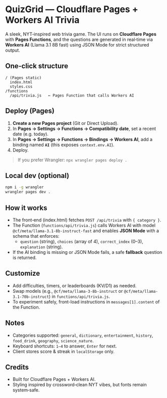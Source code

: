 # QuizGrid — Cloudflare Pages + Workers AI Trivia

A sleek, NYT‑inspired web trivia game. The UI runs on **Cloudflare Pages** with **Pages Functions**, and the questions are generated in real‑time via **Workers AI** (Llama 3.1 8B fast) using JSON Mode for strict structured output.

## One‑click structure

```
/ (Pages static)
  index.html
  styles.css
/functions
  /api/trivia.js   ← Pages Function that calls Workers AI
```

## Deploy (Pages)

1. **Create a new Pages project** (Git or Direct Upload).  
2. In **Pages → Settings → Functions → Compatibility date**, set a recent date (e.g. today).  
3. In **Pages → Settings → Functions → Bindings → Workers AI**, add a binding named **`AI`** (this exposes `context.env.AI`).  
4. Deploy.

> If you prefer Wrangler: `npx wrangler pages deploy .`

## Local dev (optional)

```bash
npm i -g wrangler
wrangler pages dev .
```

## How it works

- The front‑end (index.html) fetches `POST /api/trivia` with `{ category }`.
- The Function (`functions/api/trivia.js`) calls Workers AI with model `@cf/meta/llama-3.1-8b-instruct-fast` and enables **JSON Mode** with a schema that enforces:
  - `question` (string), `choices` (array of 4), `correct_index` (0–3), `explanation` (string).
- If the AI binding is missing or JSON Mode fails, a safe **fallback** question is returned.

## Customize

- Add difficulties, timers, or leaderboards (KV/D1) as needed.
- Swap models (e.g., `@cf/meta/llama-3-8b-instruct` or `@cf/meta/llama-3.1-70b-instruct`) in `functions/api/trivia.js`.
- To experiment safely, front-load instructions in `messages[1].content` of the Function.

## Notes

- Categories supported: `general`, `dictionary`, `entertainment`, `history`, `food_drink`, `geography`, `science_nature`.
- Keyboard shortcuts: `1–4` to answer, `Enter` for next.
- Client stores score & streak in `localStorage` only.

## Credits

- Built for Cloudflare Pages + Workers AI.  
- Styling inspired by crossword‑clean NYT vibes, but fonts remain system‑safe.
